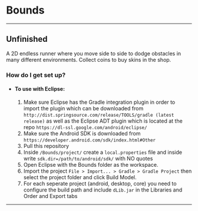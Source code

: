 # Bounds #
***
## Unfinished ##
A 2D endless runner where you move side to side to dodge obstacles in many different environments. Collect coins to buy skins in the shop. 

### How do I get set up? ###

* #### To use with Eclipse:
  1. Make sure Eclipse has the Gradle integration plugin in order to import the plugin which can be downloaded from ```http://dist.springsource.com/release/TOOLS/gradle (latest release)``` as well as the Eclipse ADT plugin which is located at the repo  ```https://dl-ssl.google.com/android/eclipse/```
  1. Make sure the Android SDK is downloaded from ```https://developer.android.com/sdk/index.html#Other```
  1. Pull this repository
  1. Inside ```/Bounds/project/``` create a ```local.properties``` file and inside write ```sdk.dir=/path/to/android/sdk/``` with NO quotes
  1. Open Eclipse with the Bounds folder as the workspace.
  1. Import the project ```File > Import... > Gradle > Gradle Project``` then select the project folder and click Build Model.
  1. For each seperate project (android, desktop, core) you need to configure the build path and include ```dLib.jar``` in the Libraries and Order and Export tabs
***